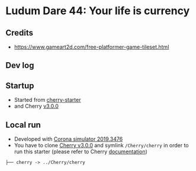 # Ludum Dare 44: Your life is currency

## Credits

- https://www.gameart2d.com/free-platformer-game-tileset.html

## Dev log

## Startup

- Started from [cherry-starter](https://github.com/chrisdugne/cherry-starter)
- and Cherry [v3.0.0](https://github.com/chrisdugne/cherry/tree/v3.0.0)

## Local run

- Developed with [Corona simulator 2019.3476](http://developer.coronalabs.com/release/2019/3476/)
- You have to clone [Cherry v3.0.0](https://github.com/chrisdugne/cherry/tree/v3.0.0) and symlink `/Cherry/cherry` in order to run this starter (please refer to Cherry [documentation](https://github.com/chrisdugne/cherry#installation))

```shell
├── cherry -> ../Cherry/cherry
```
